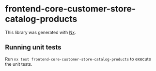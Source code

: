 # frontend-core-customer-store-catalog-products

This library was generated with [Nx](https://nx.dev).

## Running unit tests

Run `nx test frontend-core-customer-store-catalog-products` to execute the unit tests.
